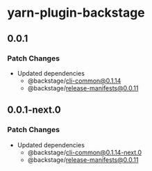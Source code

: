 # yarn-plugin-backstage

## 0.0.1

### Patch Changes

- Updated dependencies
  - @backstage/cli-common@0.1.14
  - @backstage/release-manifests@0.0.11

## 0.0.1-next.0

### Patch Changes

- Updated dependencies
  - @backstage/cli-common@0.1.14-next.0
  - @backstage/release-manifests@0.0.11
